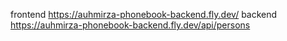 frontend https://auhmirza-phonebook-backend.fly.dev/
backend https://auhmirza-phonebook-backend.fly.dev/api/persons